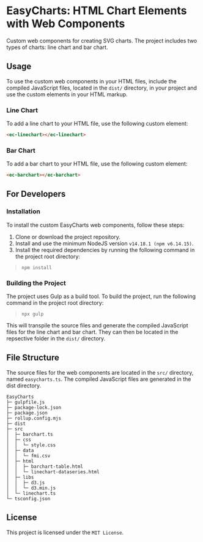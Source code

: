 # EasyCharts: HTML Chart Elements with Web Components

Custom web components for creating SVG charts. The project includes two types of charts: line chart and bar chart.

## Usage

To use the custom web components in your HTML files, include the compiled JavaScript files, located in the ```dist/``` directory, in your project and use the custom elements in your HTML markup.

### Line Chart

To add a line chart to your HTML file, use the following custom element:

```html 
<ec-linechart></ec-linechart>
```

### Bar Chart

To add a bar chart to your HTML file, use the following custom element:

```html
<ec-barchart></ec-barchart>
```

## For Developers

### Installation

To install the custom EasyCharts web components, follow these steps:

1. Clone or download the project repository.
2. Install and use the minimum NodeJS version ```v14.18.1 (npm v6.14.15)```.
3. Install the required dependencies by running the following command in the project root directory:

>```npm install```

### Building the Project

The project uses Gulp as a build tool. To build the project, run the following command in the project root directory:

>```npx gulp```

This will transpile the source files and generate the compiled JavaScript files for the line chart and bar chart. They can then be located in the repsective folder in the ```dist/``` directory.

## File Structure

The source files for the web components are located in the `src/` directory, named ```easycharts.ts```. The compiled JavaScript files are generated in the dist directory.


```
EasyCharts
├─ gulpfile.js
├─ package-lock.json
├─ package.json
├─ rollup.config.mjs
├─ dist
├─ src
│  ├─ barchart.ts
│  ├─ css
│  │  └─ style.css
│  ├─ data
│  │  └─ fmi.csv
│  ├─ html
│  │  ├─ barchart-table.html
│  │  └─ linechart-dataseries.html
│  ├─ libs
│  │  ├─ d3.js
│  │  └─ d3.min.js
│  └─ linechart.ts
└─ tsconfig.json
```

## License

This project is licensed under the ```MIT License```.
